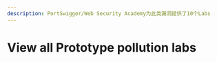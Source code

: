 ```yaml
---
description: PortSwigger/Web Security Academy为此类漏洞提供了10个Labs
---
```


# View all Prototype pollution labs

